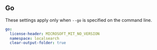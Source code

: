 ## Go

These settings apply only when `--go` is specified on the command line.

``` yaml $(go)
go:
  license-header: MICROSOFT_MIT_NO_VERSION
  namespace: localsearch
  clear-output-folder: true
```
